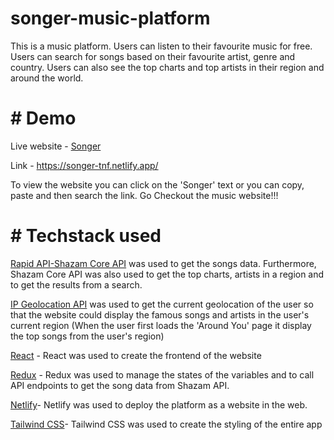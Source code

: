 # songer-music-platform
This is a music platform. Users can listen to their favourite music for free. Users can search for songs based on their favourite artist, genre and country. Users can also see the top charts and top artists in their region and around the world.

# # Demo

Live website - [Songer](https://songer-tnf.netlify.app/)

Link - https://songer-tnf.netlify.app/

To view the website you can click on the 'Songer' text or you can copy, paste and then search the link.
Go Checkout the music website!!!

# # Techstack used

[Rapid API-Shazam Core API](https://rapidapi.com/tipsters/api/shazam-core) was used to get the songs data. Furthermore, Shazam Core API was also used to get the top charts, artists in a region and to get the results from a search.

[IP Geolocation API](https://geo.ipify.org/) was used to get the current geolocation of the user so that the website could display the famous songs and artists in the 
user's current region (When the user first loads the 'Around You' page it display the top songs from the user's region)

[React](https://reactjs.org/) - React was used to create the frontend of the website

[Redux](https://redux.js.org/) - Redux was used to manage the states of the variables and to call API endpoints to get the song data from Shazam API.

[Netlify](https://www.netlify.com/)- Netlify was used to deploy the platform as a website in the web.

[Tailwind CSS](https://tailwindcss.com/)- Tailwind CSS was used to create the styling of the entire app

